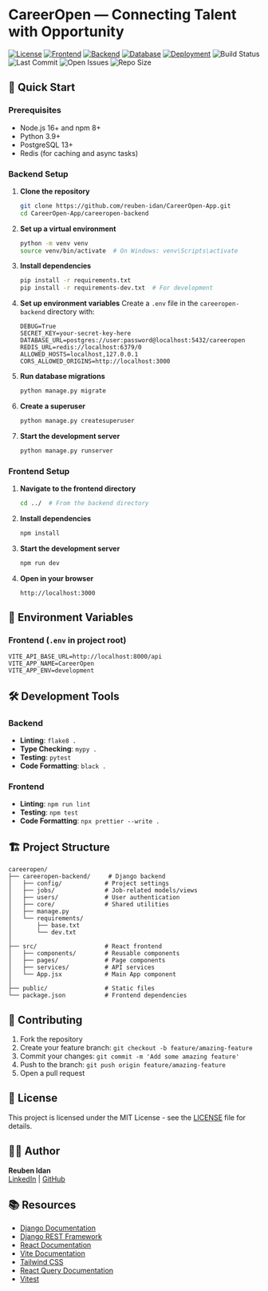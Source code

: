 # CareerOpen — Connecting Talent with Opportunity

[![License](https://img.shields.io/badge/license-MIT-blue.svg)](LICENSE)
[![Frontend](https://img.shields.io/badge/frontend-React.js-61dafb?logo=react)](https://reactjs.org/)
[![Backend](https://img.shields.io/badge/backend-Django-092E20?logo=django)](https://www.djangoproject.com/)
[![Database](https://img.shields.io/badge/database-PostgreSQL-336791?logo=postgresql)](https://www.postgresql.org/)
[![Deployment](https://img.shields.io/badge/deployment-AWS-232f3e?logo=amazonaws)](https://aws.amazon.com/)
![Build Status](https://img.shields.io/github/actions/workflow/status/reuben-idan/CareerOpen-App/backend.yml?branch=main)
![Last Commit](https://img.shields.io/github/last-commit/reuben-idan/CareerOpen-App)
![Open Issues](https://img.shields.io/github/issues/reuben-idan/CareerOpen-App)
![Repo Size](https://img.shields.io/github/repo-size/reuben-idan/CareerOpen-App)

## 🚀 Quick Start

### Prerequisites
- Node.js 16+ and npm 8+
- Python 3.9+
- PostgreSQL 13+
- Redis (for caching and async tasks)

### Backend Setup

1. **Clone the repository**
   ```bash
   git clone https://github.com/reuben-idan/CareerOpen-App.git
   cd CareerOpen-App/careeropen-backend
   ```

2. **Set up a virtual environment**
   ```bash
   python -m venv venv
   source venv/bin/activate  # On Windows: venv\Scripts\activate
   ```

3. **Install dependencies**
   ```bash
   pip install -r requirements.txt
   pip install -r requirements-dev.txt  # For development
   ```

4. **Set up environment variables**
   Create a `.env` file in the `careeropen-backend` directory with:
   ```env
   DEBUG=True
   SECRET_KEY=your-secret-key-here
   DATABASE_URL=postgres://user:password@localhost:5432/careeropen
   REDIS_URL=redis://localhost:6379/0
   ALLOWED_HOSTS=localhost,127.0.0.1
   CORS_ALLOWED_ORIGINS=http://localhost:3000
   ```

5. **Run database migrations**
   ```bash
   python manage.py migrate
   ```

6. **Create a superuser**
   ```bash
   python manage.py createsuperuser
   ```

7. **Start the development server**
   ```bash
   python manage.py runserver
   ```

### Frontend Setup

1. **Navigate to the frontend directory**
   ```bash
   cd ../  # From the backend directory
   ```

2. **Install dependencies**
   ```bash
   npm install
   ```

3. **Start the development server**
   ```bash
   npm run dev
   ```

4. **Open in your browser**
   ```
   http://localhost:3000
   ```

## 🔧 Environment Variables



### Frontend (`.env` in project root)
```env
VITE_API_BASE_URL=http://localhost:8000/api
VITE_APP_NAME=CareerOpen
VITE_APP_ENV=development
```

## 🛠 Development Tools

### Backend
- **Linting**: `flake8 .`
- **Type Checking**: `mypy .`
- **Testing**: `pytest`
- **Code Formatting**: `black .`

### Frontend
- **Linting**: `npm run lint`
- **Testing**: `npm test`
- **Code Formatting**: `npx prettier --write .`

## 🏗 Project Structure

```
careeropen/
├── careeropen-backend/     # Django backend
│   ├── config/            # Project settings
│   ├── jobs/              # Job-related models/views
│   ├── users/             # User authentication
│   ├── core/              # Shared utilities
│   ├── manage.py
│   └── requirements/
│       ├── base.txt
│       └── dev.txt
│
├── src/                   # React frontend
│   ├── components/        # Reusable components
│   ├── pages/             # Page components
│   ├── services/          # API services
│   └── App.jsx            # Main App component
│
├── public/                # Static files
└── package.json           # Frontend dependencies
```

## 🤝 Contributing

1. Fork the repository
2. Create your feature branch: `git checkout -b feature/amazing-feature`
3. Commit your changes: `git commit -m 'Add some amazing feature'`
4. Push to the branch: `git push origin feature/amazing-feature`
5. Open a pull request

## 📄 License

This project is licensed under the MIT License - see the [LICENSE](LICENSE) file for details.

## 👨‍💻 Author

**Reuben Idan**  
[LinkedIn](https://www.linkedin.com/in/reuben-idan/) | [GitHub](https://github.com/reuben-idan)

## 📚 Resources

- [Django Documentation](https://docs.djangoproject.com/)
- [Django REST Framework](https://www.django-rest-framework.org/)
- [React Documentation](https://reactjs.org/)
- [Vite Documentation](https://vitejs.dev/)
- [Tailwind CSS](https://tailwindcss.com/)
- [React Query Documentation](https://tanstack.com/query/latest)
- [Vitest](https://vitest.dev/)
